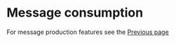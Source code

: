 # Message consumption


For message production features see the [Previous page](message-production.md)